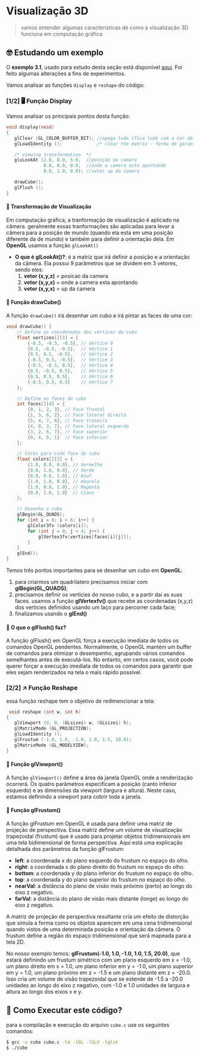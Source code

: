 # Visualização 3D

> vamos entender algumas caracteristicas de como a visualização 3D funciona em computação gráfica

## 🤓 Estudando um exemplo

O **exemplo 3.1**, usado para estudo desta seção está disponível [aqui](https://www.dca.ufrn.br/~lmarcos/courses/compgraf/redbook/chapter03.html). Foi feito algumas alterações a fins de experimentos.

Vamos analisar as funções `display` e `reshape` do código:

### [1/2] 🖥️ Função Display

Vamos analisar os principais pontos desta função:

```c
void display(void)
{
   glClear (GL_COLOR_BUFFER_BIT); //apaga tudo (fica tudo com a cor definida no buffer)
   glLoadIdentity ();             /* clear the matrix - forma de garantir que as proximas transformações sejam executadas sem interferencias de transformações anteriores*/ 

   /* viewing transformation  */
   gluLookAt (2.0, 0.0, 5.0,  //posição da camera
              0.0, 0.0, 0.0,  //onde a camera esta apontando
              0.0, 1.0, 0.0); //vetor up da camera

   drawCube();
   glFlush ();
}
```

#### 🚩 Transformação de Visualização

Em computação gráfica, a tranformação de visualização é aplicado na câmera. geralmente essas tranformações são aplicadas para levar a câmera para a posição de mundo (quando ela esta em uma posição diferente da de mundo) e também para definir a orientação dela. Em **OpenGL** usamos a função `glLookAt()`

- **O que é glLookAt()?**: é a matriz que irá definir a posição e a orientação da câmera. Ela possui 9 parâmetros que se dividem em 3 vetores, sendo eles:
    1. **vetor (x,y,z)** = posicao da camera 
    2. **vetor (x,y,x)** = onde a camera esta apontando
    3. **vetor (x,y,x)** = up da camera

#### 🚩 Função drawCube()

A função `drawCube()` irá desenhar um cubo e irá pintar as faces de uma cor:

```c
void drawCube() {
    // Define as coordenadas dos vértices do cubo
    float vertices[][3] = {
        {-0.5, -0.5, -0.5}, // Vértice 0
        {0.5, -0.5, -0.5},  // Vértice 1
        {0.5, 0.5, -0.5},   // Vértice 2
        {-0.5, 0.5, -0.5},  // Vértice 3
        {-0.5, -0.5, 0.5},  // Vértice 4
        {0.5, -0.5, 0.5},   // Vértice 5
        {0.5, 0.5, 0.5},    // Vértice 6
        {-0.5, 0.5, 0.5}    // Vértice 7
    };

    // Define as faces do cubo
    int faces[][4] = {
        {0, 1, 2, 3}, // Face frontal
        {1, 5, 6, 2}, // Face lateral direita
        {5, 4, 7, 6}, // Face traseira
        {4, 0, 3, 7}, // Face lateral esquerda
        {3, 2, 6, 7}, // Face superior
        {0, 4, 5, 1}  // Face inferior
    };

    // Cores para cada face do cubo
    float colors[][3] = {
        {1.0, 0.0, 0.0}, // Vermelho
        {0.0, 1.0, 0.0}, // Verde
        {0.0, 0.0, 1.0}, // Azul
        {1.0, 1.0, 0.0}, // Amarelo
        {1.0, 0.0, 1.0}, // Magenta
        {0.0, 1.0, 1.0}  // Ciano
    };

    // Desenha o cubo
    glBegin(GL_QUADS);
    for (int i = 0; i < 6; i++) {
        glColor3fv (colors[i]);
        for (int j = 0; j < 4; j++) {
            glVertex3fv(vertices[faces[i][j]]);
        }
    }
    glEnd();
}
```

Temos três pontos importantes para se desenhar um cubo em **OpenGL**:

1. para criarmos um quadrilatero precisamos iniciar com **glBegin(GL_QUADS)**;
2. precisamos definir os verticies do nosso cubo, e a partir dai as suas faces. usamos a função **glVertexfv()** que recebe as coordenadas (x,y,z) dos verticies definidos usando um laço para percorrer cada face;
3. finalizamos usando o **glEnd()**

#### 🚩 O que o glFlush() faz?

A função glFlush() em OpenGL força a execução imediata de todos os comandos OpenGL pendentes. Normalmente, o OpenGL mantém um buffer de comandos para otimizar o desempenho, agrupando vários comandos semelhantes antes de executá-los. No entanto, em certos casos, você pode querer forçar a execução imediata de todos os comandos para garantir que eles sejam renderizados na tela o mais rápido possível.

### [2/2] ↗️ Função Reshape

essa função reshape tem o objetivo de redimencionar a tela:

```c
 void reshape (int w, int h)
{
   glViewport (0, 0, (GLsizei) w, (GLsizei) h); 
   glMatrixMode (GL_PROJECTION);
   glLoadIdentity ();
   glFrustum (-1.0, 1.0, -1.0, 1.0, 1.5, 20.0);
   glMatrixMode (GL_MODELVIEW);
}
```

#### 🚩 Função glViewport()

A função `glViewport()` define a área da janela OpenGL onde a renderização ocorrerá. Os quatro parâmetros especificam a posição (canto inferior esquerdo) e as dimensões da viewport (largura e altura). Neste caso, estamos definindo a viewport para cobrir toda a janela.

#### 🚩 Função glFrustum()

A função glFrustum em OpenGL é usada para definir uma matriz de projeção de perspectiva. Essa matriz define um volume de visualização trapezoidal (frustum) que é usado para projetar objetos tridimensionais em uma tela bidimensional de forma perspectiva. Aqui está uma explicação detalhada dos parâmetros da função glFrustum:

- **left**: a coordenada x do plano esquerdo do frustum no espaço do olho.
- **right**: a coordenada x do plano direito do frustum no espaço do olho.
- **bottom**: a coordenada y do plano inferior do frustum no espaço do olho.
- **top**: a coordenada y do plano superior do frustum no espaço do olho.
- **nearVal**: a distância do plano de visão mais próximo (perto) ao longo do eixo z negativo.
- **farVal**: a distância do plano de visão mais distante (longe) ao longo do eixo z negativo.

A matriz de projeção de perspectiva resultante cria um efeito de distorção que simula a forma como os objetos aparecem em uma cena tridimensional quando vistos de uma determinada posição e orientação da câmera. O frustum define a região do espaço tridimensional que será mapeada para a tela 2D.

No nosso exemplo temos: **glFrustum(-1.0, 1.0, -1.0, 1.0, 1.5, 20.0)**, que estará definindo um frustum simétrico com um plano esquerdo em x = -1.0, um plano direito em x = 1.0, um plano inferior em y = -1.0, um plano superior em y = 1.0, um plano próximo em z = -1.5 e um plano distante em z = -20.0. Isso cria um volume de visão trapezoidal que se estende de -1.5 a -20.0 unidades ao longo do eixo z negativo, com -1.0 e 1.0 unidades de largura e altura ao longo dos eixos x e y.

## 🧪 Como Executar este código?

para a compilação e execução do arquivo `cube.c` use os seguintes comandos: 

```bash
$ gcc -o cube cube.c -lm -lGL -lGLU -lglut
$ ./cube
```